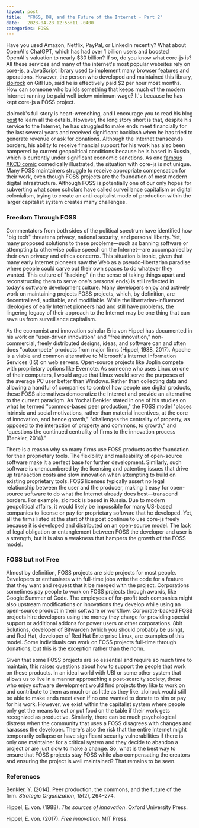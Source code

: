 ```yaml
---
layout: post
title:  "FOSS, DH, and the Future of the Internet - Part 2"
date:   2023-04-28 12:55:11 -0400
categories: FOSS
---
```

Have you used Amazon, Netflix, PayPal, or LinkedIn recently? What about OpenAI's ChatGPT, which has had over 1 billion users and boosted OpenAI's valuation to nearly $30 billion? If so, do you know what core-js is? All these services and many of the internet's most popular websites rely on core-js, a JavaScript library used to implement many browser features and operations. However, the person who developed and maintained this library, [zloirock](https://github.com/zloirock) on GitHub, said he is effectively paid $2 per hour most months. How can someone who builds something that keeps much of the modern Internet running be paid well below minimum wage? It's because he has kept core-js a FOSS project.

zloirock's full story is heart-wrenching, and I encourage you to read his blog [post](https://github.com/zloirock/core-js/blob/master/docs/2023-02-14-so-whats-next.md) to learn all the details. However, the long story short is that, despite his service to the Internet, he has struggled to make ends meet financially for the last several years and received significant backlash when he has tried to generate revenue or ask for donations. Although the Internet transcends borders, his ability to receive financial support for his work has also been hampered by current geopolitical conditions because he is based in Russia, which is currently under significant economic sanctions. As one [famous XKCD comic](https://www.explainxkcd.com/wiki/index.php/2347:_Dependency) comedically illustrated, the situation with core-js is not unique. Many FOSS maintainers struggle to receive appropriate compensation for their work, even though FOSS projects are the foundation of most modern digital infrastructure. Although FOSS is potentially one of our only hopes for subverting what some scholars have called surveillance capitalism or digital colonialism, trying to create an anti-capitalist mode of production within the larger capitalist system creates many challenges.

### Freedom Through FOSS

Commentators from both sides of the political spectrum have identified how "big tech" threatens privacy, national security, and personal liberty. Yet, many proposed solutions to these problems—such as banning software or attempting to otherwise police speech on the Internet—are accompanied by their own privacy and ethics concerns. This situation is ironic, given that many early Internet pioneers saw the Web as a pseudo-libertarian paradise where people could carve out their own spaces to do whatever they wanted. This culture of "hacking" (in the sense of taking things apart and reconstructing them to serve one's personal ends) is still reflected in today's software development culture. Many developers enjoy and actively work on maintaining projects FOSS projects, which, by definition, are decentralized, auditable, and modifiable. While the libertarian-influenced ideologies of early Internet pioneers had and still have problems, the lingering legacy of their approach to the Internet may be one thing that can save us from surveillance capitalism.

As the economist and innovation scholar Eric von Hippel has documented in his work on "user-driven innovation" and "free innovation," non-commercial, freely distributed designs, ideas, and software can and often does "outcompete" products from major firms (Hippel, 1988, 2017). Apache is a viable and common alternative to Microsoft's Internet Information Services (IIS) on web servers. Open-source projects like Joplin compete with proprietary options like Evernote. As someone who uses Linux on one of their computers, I would argue that Linux would serve the purposes of the average PC user better than Windows. Rather than collecting data and allowing a handful of companies to control how people use digital products, these FOSS alternatives democratize the Internet and provide an alternative to the current paradigm. As Yochai Benkler stated in one of his studies on what he termed "commos-based peer production," the FOSS model "places intrinsic and social motivations, rather than material incentives, at the core of innovation, and hence growth," "challenges the centrality of property, as opposed to the interaction of property and commons, to growth," and "questions the continued centrality of firms to the innovation process (Benkler, 2014)."

There is a reason why so many firms use FOSS products as the foundation for their proprietary tools. The flexibility and malleability of open-source software make it a perfect base for further development. Similarly, such software is unencumbered by the licensing and patenting issues that drive up transaction costs and slow innovation when attempting to build on existing proprietary tools. FOSS licenses typically assert no legal relationship between the user and the producer, making it easy for open-source software to do what the Internet already does best—transcend borders. For example, zloirock is based in Russia. Due to modern geopolitical affairs, it would likely be impossible for many US-based companies to license or pay for proprietary software that he developed. Yet, all the firms listed at the start of this post continue to use core-js freely because it is developed and distributed on an open-source model. The lack of legal obligation or entanglement between FOSS the developer and user is a strength, but it is also a weakness that hampers the growth of the FOSS model.

### FOSS but not Free

Almost by definition, FOSS projects are side projects for most people. Developers or enthusiasts with full-time jobs write the code for a feature that they want and request that it be merged with the project. Corporations sometimes pay people to work on FOSS projects through awards, like Google Summer of Code. The employees of for-profit tech companies might also upstream modifications or innovations they develop while using an open-source product in their software or workflow. Corporate-backed FOSS projects hire developers using the money they charge for providing special support or additional addons for power users or other corporations. 8bit Solutions, developer of Bitwarden (which you should probably be using), and Red Hat, developer of Red Hat Enterprise Linux, are examples of this model. Some individuals can work on FOSS projects full-time through donations, but this is the exception rather than the norm.

Given that some FOSS projects are so essential and require so much time to maintain, this raises questions about how to support the people that work on these products. In an ideal world with UBI or some other system that allows us to live in a manner approaching a post-scarcity society, those who enjoy software development would find projects they like to work on and contribute to them as much or as little as they like. zloirock would still be able to make ends meet even if no one wanted to donate to him or pay for his work. However, we exist within the capitalist system where people only get the means to eat or put food on the table if their work gets recognized as productive. Similarly, there can be much psychological distress when the community that uses a FOSS disagrees with changes and harasses the developer. There's also the risk that the entire Internet might temporarily collapse or have significant security vulnerabilities if there is only one maintainer for a critical system and they decide to abandon a project or are just slow to make a change. So, what is the best way to ensure that FOSS projects stay FOSS while also compensating the creators and ensuring the project is well maintained? That remains to be seen.

### References

Benkler, Y. (2014). Peer production, the commons, and the future of the firm. _Strategic Organization_, _15_(2), 264–274.

Hippel, E. von. (1988). _The sources of innovation_. Oxford University Press.

Hippel, E. von. (2017). _Free innovation_. MIT Press.